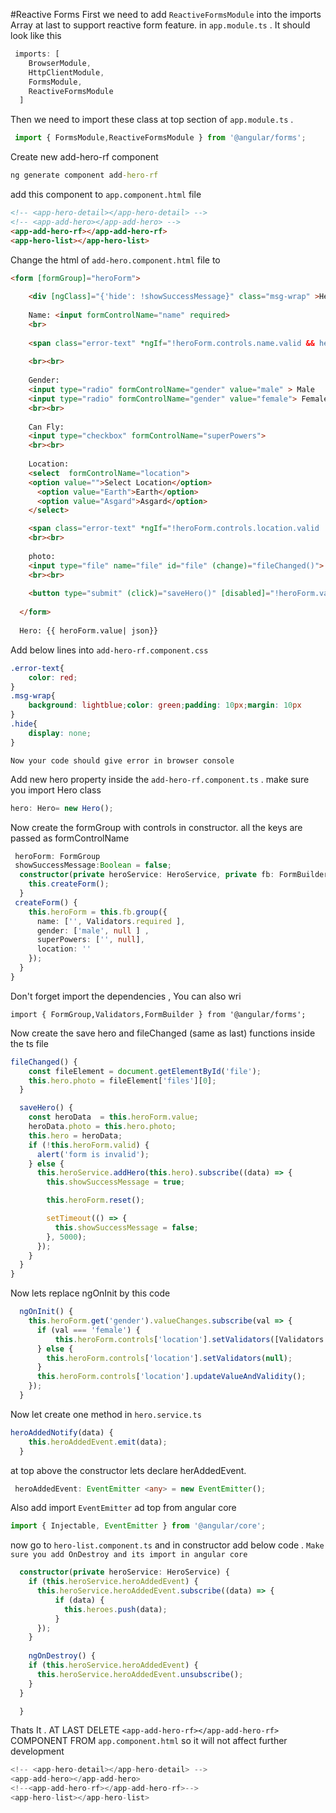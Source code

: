 #Reactive Forms
First we need to add   `ReactiveFormsModule`  into the imports Array at last to support reactive form feature. in `app.module.ts` . It should look like this

```typescript
 imports: [
    BrowserModule,
    HttpClientModule, 
    FormsModule, 
    ReactiveFormsModule 
  ]
```

Then we need to import these class at top section of `app.module.ts` . 

```typescript
 import { FormsModule,ReactiveFormsModule } from '@angular/forms';
```
Create new add-hero-rf component
```cmd
ng generate component add-hero-rf
```

add this component to `app.component.html` file
```html
<!-- <app-hero-detail></app-hero-detail> -->
<!-- <app-add-hero></app-add-hero> -->
<app-add-hero-rf></app-add-hero-rf>
<app-hero-list></app-hero-list>


```

Change the html of `add-hero.component.html` file to 
```html
<form [formGroup]="heroForm">
  
    <div [ngClass]="{'hide': !showSuccessMessage}" class="msg-wrap" >Hero Saved Successfully</div>
  
    Name: <input formControlName="name" required>
    <br>
  
    <span class="error-text" *ngIf="!heroForm.controls.name.valid && heroForm.controls.name.touched ">Name is required</span>
  
    <br><br>
  
    Gender:
    <input type="radio" formControlName="gender" value="male" > Male
    <input type="radio" formControlName="gender" value="female"> Female
    <br><br>
  
    Can Fly:
    <input type="checkbox" formControlName="superPowers">
    <br><br>
  
    Location:
    <select  formControlName="location">
    <option value="">Select Location</option>
      <option value="Earth">Earth</option>
      <option value="Asgard">Asgard</option>
    </select>

    <span class="error-text" *ngIf="!heroForm.controls.location.valid  ">Location is required</span>
    <br><br>
  
    photo:
    <input type="file" name="file" id="file" (change)="fileChanged()">
    <br><br>
  
    <button type="submit" (click)="saveHero()" [disabled]="!heroForm.valid">Submit</button>
  
  </form>
  
  Hero: {{ heroForm.value| json}}
```

Add below lines into `add-hero-rf.component.css`

```css
.error-text{
    color: red;
}
.msg-wrap{
    background: lightblue;color: green;padding: 10px;margin: 10px
}
.hide{
    display: none;
}
```
`Now your code should give error in browser console`

Add new hero property inside the `add-hero-rf.component.ts` . make sure you import Hero class
```typescript
hero: Hero= new Hero();
```


Now create the formGroup with controls in constructor. all the keys are passed as formControlName
```typescript
 heroForm: FormGroup
 showSuccessMessage:Boolean = false;
  constructor(private heroService: HeroService, private fb: FormBuilder) {
    this.createForm();
  }
 createForm() {
    this.heroForm = this.fb.group({
      name: ['', Validators.required ],
      gender: ['male', null ] ,
      superPowers: ['', null],
      location: ''
    });
  }
}
```
Don't forget import the dependencies , You can also wri

```type script
import { FormGroup,Validators,FormBuilder } from '@angular/forms';
```

Now create the save hero and fileChanged (same as last)  functions inside the ts file
```typescript
fileChanged() {
    const fileElement = document.getElementById('file');
    this.hero.photo = fileElement['files'][0];
  }

  saveHero() {
    const heroData  = this.heroForm.value;
    heroData.photo = this.hero.photo;
    this.hero = heroData;
    if (!this.heroForm.valid) {
      alert('form is invalid');
    } else {
      this.heroService.addHero(this.hero).subscribe((data) => {
        this.showSuccessMessage = true;

        this.heroForm.reset();

        setTimeout(() => {
          this.showSuccessMessage = false;
        }, 5000);
      });
    }
  }
}
```
Now lets replace ngOnInit by this code

```typescript
  ngOnInit() {
    this.heroForm.get('gender').valueChanges.subscribe(val => {
      if (val === 'female') {
          this.heroForm.controls['location'].setValidators([Validators.required]);
      } else {
        this.heroForm.controls['location'].setValidators(null);
      }
      this.heroForm.controls['location'].updateValueAndValidity();
    });
  }
```
Now let create one method in `hero.service.ts`
```typescript
heroAddedNotify(data) {
    this.heroAddedEvent.emit(data);
  }
```

at top above the constructor lets declare herAddedEvent.
```typescript
 heroAddedEvent: EventEmitter <any> = new EventEmitter();
```

Also add import `EventEmitter` ad top from angular core
```typescript
import { Injectable, EventEmitter } from '@angular/core';
```

now go to `hero-list.component.ts` and in constructor add below code . `Make sure you add OnDestroy and its import in angular core`
```typescript
  constructor(private heroService: HeroService) {
    if (this.heroService.heroAddedEvent) {
      this.heroService.heroAddedEvent.subscribe((data) => {
          if (data) {
            this.heroes.push(data);
          }
      });
    }
    
    ngOnDestroy() {
    if (this.heroService.heroAddedEvent) {
      this.heroService.heroAddedEvent.unsubscribe();
    }
  }

  }
```
Thats It . AT LAST DELETE `<app-add-hero-rf></app-add-hero-rf>` COMPONENT FROM `app.component.html` so it will not affect further development

```typescript
<!-- <app-hero-detail></app-hero-detail> -->
<app-add-hero></app-add-hero> 
<!--<app-add-hero-rf></app-add-hero-rf>-->
<app-hero-list></app-hero-list>
```


